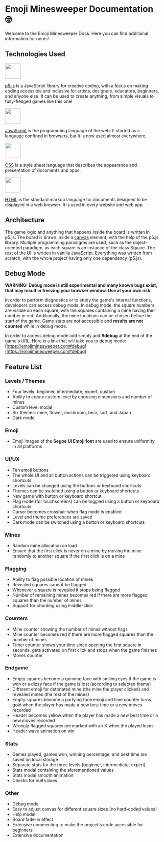 # Emoji Minesweeper Documentation 🤓

Welcome to the Emoji Minesweeper Docs.
Here you can find additional information for nerds!

## Technologies Used

<a href="https://p5js.org/"><img src="https://github.com/michaelkolesidis/tech-icons/blob/main/icons/p5js/p5js.svg" height="50px"/></a>

[p5.js](https://p5js.org/) is a JavaScript library for creative coding, with a focus on making coding accessible and inclusive for artists, designers, educators, beginners, and anyone else. It can be used to create anything, from simple visuals to fully-fledged games like this one!

<a href="https://en.wikipedia.org/wiki/JavaScript"><img src="https://github.com/michaelkolesidis/tech-icons/blob/main/icons/javascript/javascript-original.svg" height="50px" /></a>

[JavaScript](https://en.wikipedia.org/wiki/JavaScript) is the programming language of the web. It started as a language confined in browsers, but it is now used almost everywhere.

<a href="https://en.wikipedia.org/wiki/CSS"><img src="https://github.com/michaelkolesidis/tech-icons/blob/main/icons/css3/css3-plain.svg" height="50px" /></a>

[CSS](https://en.wikipedia.org/wiki/CSS) is a style sheet language that describes the appearance and presentation of documents and apps.

<a href="https://en.wikipedia.org/wiki/HTML"><img src="https://github.com/michaelkolesidis/tech-icons/blob/main/icons/html5/html5-plain.svg" height="50px" /></a>

[HTML](https://en.wikipedia.org/wiki/HTML) is the standard markup language for documents designed to be displayed in a web browser. It is used in every website and web app.

## Architecture

The game logic and anything that happens inside the board is written in p5.js. The board is drawn inside a [canvas](https://developer.mozilla.org/en-US/docs/Web/API/Canvas_API) element, with the help of the p5.js library. Multiple programming paradigms are used, such as the object-oriented paradigm, as each square is an instance of the class Square. The rest of the UI is written in vanilla JavaScript. Everything was written from scratch, with the whole project having only one dependency (p5.js).

## Debug Mode

__WARNING: Debug mode is still experimental and many known bugs exist, that may result in freezing your browser window. Use at your own risk.__

In order to perform diagnostics or to study the game's internal functions, developers can access debug mode. In debug mode, the square numbers are visible on each square, with the squares containing a mine having their number in red. Additionally, the mine locations can be chosen before the start of the game. Game stats are not accessible and __results are not counted__ while in debug mode.

In order to access debug mode add simply add __#debug__ at the end of the game's URL. Here is a link that will take you to debug mode: [https://emojiminesweeper.com#debug](https://emojiminesweeper.com#debug)

## Feature List

### Levels / Themes

- Four levels: beginner, intermediate, expert, custom
- Ability to create custom level by choosing dimensions and number of mines
- Custom level modal
- Six themes: mine, flower, mushroom, bear, surf, and Japan
- Dark mode

### Emoji

- Emoji images of the __Segoe UI Emoji font__ are used to ensure uniformity in all platforms

### UI/UX

- Ten emoji buttons
- The whole UI and all button actions can be triggered using keyboard shortcuts
- Levels can be changed using the buttons or keyboard shortcuts
- Themes can be switched using a button or keyboard shortcuts
- New game with button or keyboard shortcut
- Flag mode (for touchscreens) can be toggled using a button or keyboard shortcuts
- Cursor becomes crosshair when flag mode is enabled
- Level and theme preferences are saved
- Dark mode can be switched using a button or keyboard shortcuts

### Mines

- Random mine allocation on load
- Ensure that the first click is never on a mine by moving the mine randomly to another square if the first click is on a mine

### Flagging

- Ability to flag possible location of mines
- Revealed squares cannot be flagged
- Whenever a square is revealed it stops being flagged
- Number of remaining mines becomes red if there are more flagged squares than the number of mines
- Support for chording using middle-click

### Counters

- Mine counter showing the number of mines without flags
- Mine counter becomes red if there are more flagged squares than the number of mines
- Timer counter shows your time since opening the first square in seconds, gets activated on first click and stops when the game finishes
- Moves counter

### Endgame

- Empty squares become a grinning face with smiling eyes if the game is won or a dizzy face if the game is lost (according to selected theme)
- Different emoji for detonated mine (the mine the player clicked) and revealed mines (the rest of the mines)
- Empty squares become a partying face emoji and time counter turns gold when the player has made a new best time or a new moves recorded
- Header becomes yellow when the player has made a new best time or a new moves recorded
- Wrongly flagged squares are marked with an X when the played loses
- Header wave animation on win

### Stats

- Games played, games won, winning percentage, and best time are saved on local storage
- Separate stats for the three levels (beginner, intermediate, expert)
- Stats modal containing the aforementioned values
- Stats modal smooth animation
- Checks for null values

### Other

- Debug mode
- Easy to adjust canvas for different square sizes (no hard-coded values)
- Help modal
- Board fade-in effect
- Extensive commenting to make the project's code accessible for beginners
- Extensive documentation

